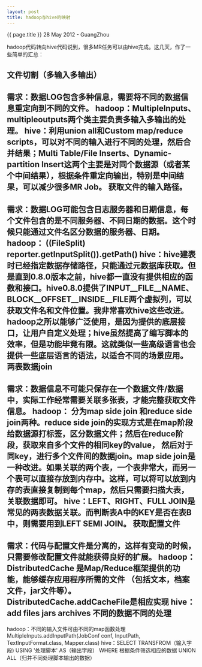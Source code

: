```yaml
---
layout: post
title: hadoop与hive的映射
---
```


 {{ page.title }}
28 May 2012 - GuangZhou

hadoop代码转向hive代码说到，很多MR任务可以由hive完成。这几天，作了一些简单的汇总：

文件切割（多输入多输出）
--------------------------------------
需求：数据LOG包含多种信息，需要将不同的数据信息重定向到不同的文件。
hadoop：MultipleInputs、multipleoutputs两个类主要负责多输入多输出的处理。
hive：利用union all和Custom map/reduce scripts，可以对不同的输入进行不同的处理，然后合并结果；Multi Table/File Inserts、Dynamic-partition Insert这两个主要是对同个数据源（或者某个中间结果），根据条件重定向输出，特别是中间结果，可以减少很多MR Job。
获取文件的输入路径。
--------------------------------------
需求：数据LOG可能包含日志服务器和日期信息，每个文件包含的是不同服务器、不同日期的数据。这个时候只能通过文件名区分数据的服务器、日期。
hadoop： ((FileSplit) reporter.getInputSplit()).getPath()
hive：hive建表时已经指定数据存储路径，只能通过元数据库获取。但是直到0.8.0版本之前，hive都一直没有提供相应的函数和接口。hive0.8.0提供了INPUT__FILE__NAME、BLOCK__OFFSET__INSIDE__FILE两个虚拟列，可以获取文件名和文件位置。我非常喜欢hive这些改进。hadoop之所以能够广泛使用，是因为提供的底层接口，让用户自定义处理；hive虽然提高了编写脚本的效率，但是功能毕竟有限。这就类似一些高级语言也会提供一些底层语言的语法，以适合不同的场景应用。
两表数据join
--------------------------------------
需求：数据信息不可能只保存在一个数据文件/数据中，实际工作经常需要关联多张表，才能完整获取文件信息。
hadoop： 分为map side join 和reduce side join两种。reduce side join的实现方式是在map阶段给数据源打标签，区分数据文件；然后在reduce阶段，获取来自多个文件的相同key的value， 然后对于同key，进行多个文件间的数据join。map side join是一种改进。如果关联的两个表，一个表非常大，而另一个表可以直接存放到内存中。这样，可以将可以放到内存的表直接复制到每个map，然后只需要扫描大表，关联数据即可。
hive：LEFT、RIGHT、FULL JOIN是常见的两表数据关联。而判断表A中的KEY是否在表B中，则需要用到LEFT SEMI JOIN。
获取配置文件
--------------------------------------
需求：代码与配置文件是分离的，这样有变动的时候，只需要修改配置文件就能获得良好的扩展。
hadoop：DistributedCache 是Map/Reduce框架提供的功能，能够缓存应用程序所需的文件 （包括文本，档案文件，jar文件等）。DistributedCache.addCacheFile是相应实现
hive：add files  jars archives
不同的数据不同的处理
--------------------------------------
hadoop：不同的输入文件可由不同的map函数处理MultipleInputs.addInputPath(JobConf conf, InputPath, TextInputFormat.class, Mapper.class) 
hive：SELECT TRANSFROM（输入字段) USING '处理脚本'  AS（输出字段） WHERE 根据条件筛选相应的数据   UNION ALL（归并不同处理脚本输出的数据）
